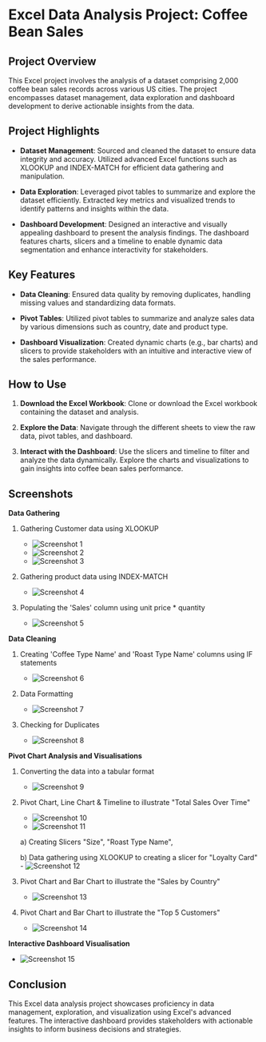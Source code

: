 # Excel Data Analysis Project: Coffee Bean Sales

## Project Overview

This Excel project involves the analysis of a dataset comprising 2,000 coffee bean sales records across various US cities. The project encompasses dataset management, data exploration and dashboard development to derive actionable insights from the data.

## Project Highlights

- **Dataset Management**: Sourced and cleaned the dataset to ensure data integrity and accuracy. Utilized advanced Excel functions such as XLOOKUP and INDEX-MATCH for efficient data gathering and manipulation.

- **Data Exploration**: Leveraged pivot tables to summarize and explore the dataset efficiently. Extracted key metrics and visualized trends to identify patterns and insights within the data.

- **Dashboard Development**: Designed an interactive and visually appealing dashboard to present the analysis findings. The dashboard features charts, slicers and a timeline to enable dynamic data segmentation and enhance interactivity for stakeholders.

## Key Features

- **Data Cleaning**: Ensured data quality by removing duplicates, handling missing values and standardizing data formats.
  
- **Pivot Tables**: Utilized pivot tables to summarize and analyze sales data by various dimensions such as country, date and product type.
  
- **Dashboard Visualization**: Created dynamic charts (e.g., bar charts) and slicers to provide stakeholders with an intuitive and interactive view of the sales performance.

## How to Use

1. **Download the Excel Workbook**: Clone or download the Excel workbook containing the dataset and analysis.
   
2. **Explore the Data**: Navigate through the different sheets to view the raw data, pivot tables, and dashboard.
   
3. **Interact with the Dashboard**: Use the slicers and timeline to filter and analyze the data dynamically. Explore the charts and visualizations to gain insights into coffee bean sales performance.

## Screenshots

**Data Gathering**

1. Gathering Customer data using XLOOKUP
   - ![Screenshot 1](screenshots/Picture_1.png)
   - ![Screenshot 2](screenshots/Picture_2.png)
   - ![Screenshot 3](screenshots/Picture_3.png)

2. Gathering product data using INDEX-MATCH
   - ![Screenshot 4](screenshots/Picture_4.png)

3. Populating the 'Sales' column using unit price * quantity
   - ![Screenshot 5](screenshots/Picture_5.png)

**Data Cleaning**
1. Creating 'Coffee Type Name' and 'Roast Type Name' columns using IF statements
   - ![Screenshot 6](screenshots/Picture_6.png)

2. Data Formatting 
   - ![Screenshot 7](screenshots/Picture_7.png)

3. Checking for Duplicates
   - ![Screenshot 8](screenshots/Picture_8.png)

**Pivot Chart Analysis and Visualisations**
1. Converting the data into a tabular format 
   - ![Screenshot 9](screenshots/Picture_9.png)

2. Pivot Chart, Line Chart & Timeline to illustrate "Total Sales Over Time"
   - ![Screenshot 10](screenshots/Picture_10.png)
   - ![Screenshot 11](screenshots/Picture_11.png)

    a) Creating Slicers "Size", "Roast Type Name",  

    b) Data gathering using XLOOKUP to creating a slicer for "Loyalty Card" 
         - ![Screenshot 12](screenshots/Picture_12.png)

   

3. Pivot Chart and Bar Chart to illustrate the "Sales by Country"
   - ![Screenshot 13](screenshots/Picture_13.png)

4. Pivot Chart and Bar Chart to illustrate the "Top 5 Customers"
   - ![Screenshot 14](screenshots/Picture_14.png)

**Interactive Dashboard Visualisation**
   - ![Screenshot 15](screenshots/Picture_15.png)


## Conclusion

This Excel data analysis project showcases proficiency in data management, exploration, and visualization using Excel's advanced features. The interactive dashboard provides stakeholders with actionable insights to inform business decisions and strategies.

